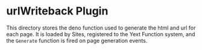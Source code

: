# urlWriteback Plugin

This directory stores the deno function used to generate the html and url for each page. It is
loaded by Sites, registered to the Yext Function system, and the `Generate` function is fired on
page generation events.
